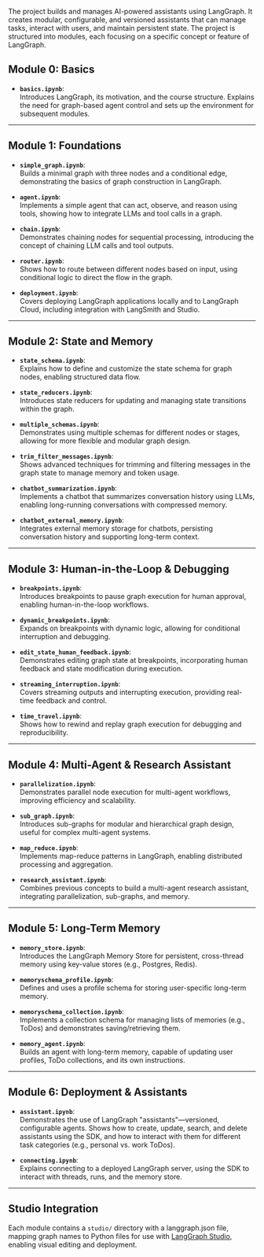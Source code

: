 The project builds and manages AI-powered assistants using LangGraph. It creates modular, configurable, and versioned assistants that can manage tasks, interact with users, and maintain persistent state. The project is structured into modules, each focusing on a specific concept or feature of LangGraph.

## Module 0: Basics

- **`basics.ipynb`**:  
  Introduces LangGraph, its motivation, and the course structure. Explains the need for graph-based agent control and sets up the environment for subsequent modules.

---

## Module 1: Foundations

- **`simple_graph.ipynb`**:  
  Builds a minimal graph with three nodes and a conditional edge, demonstrating the basics of graph construction in LangGraph.

- **`agent.ipynb`**:  
  Implements a simple agent that can act, observe, and reason using tools, showing how to integrate LLMs and tool calls in a graph.

- **`chain.ipynb`**:  
  Demonstrates chaining nodes for sequential processing, introducing the concept of chaining LLM calls and tool outputs.

- **`router.ipynb`**:  
  Shows how to route between different nodes based on input, using conditional logic to direct the flow in the graph.

- **`deployment.ipynb`**:  
  Covers deploying LangGraph applications locally and to LangGraph Cloud, including integration with LangSmith and Studio.

---

## Module 2: State and Memory

- **`state_schema.ipynb`**:  
  Explains how to define and customize the state schema for graph nodes, enabling structured data flow.

- **`state_reducers.ipynb`**:  
  Introduces state reducers for updating and managing state transitions within the graph.

- **`multiple_schemas.ipynb`**:  
  Demonstrates using multiple schemas for different nodes or stages, allowing for more flexible and modular graph design.

- **`trim_filter_messages.ipynb`**:  
  Shows advanced techniques for trimming and filtering messages in the graph state to manage memory and token usage.

- **`chatbot_summarization.ipynb`**:  
  Implements a chatbot that summarizes conversation history using LLMs, enabling long-running conversations with compressed memory.

- **`chatbot_external_memory.ipynb`**:  
  Integrates external memory storage for chatbots, persisting conversation history and supporting long-term context.

---

## Module 3: Human-in-the-Loop & Debugging

- **`breakpoints.ipynb`**:  
  Introduces breakpoints to pause graph execution for human approval, enabling human-in-the-loop workflows.

- **`dynamic_breakpoints.ipynb`**:  
  Expands on breakpoints with dynamic logic, allowing for conditional interruption and debugging.

- **`edit_state_human_feedback.ipynb`**:  
  Demonstrates editing graph state at breakpoints, incorporating human feedback and state modification during execution.

- **`streaming_interruption.ipynb`**:  
  Covers streaming outputs and interrupting execution, providing real-time feedback and control.

- **`time_travel.ipynb`**:  
  Shows how to rewind and replay graph execution for debugging and reproducibility.

---

## Module 4: Multi-Agent & Research Assistant

- **`parallelization.ipynb`**:  
  Demonstrates parallel node execution for multi-agent workflows, improving efficiency and scalability.

- **`sub_graph.ipynb`**:  
  Introduces sub-graphs for modular and hierarchical graph design, useful for complex multi-agent systems.

- **`map_reduce.ipynb`**:  
  Implements map-reduce patterns in LangGraph, enabling distributed processing and aggregation.

- **`research_assistant.ipynb`**:  
  Combines previous concepts to build a multi-agent research assistant, integrating parallelization, sub-graphs, and memory.

---

## Module 5: Long-Term Memory

- **`memory_store.ipynb`**:  
  Introduces the LangGraph Memory Store for persistent, cross-thread memory using key-value stores (e.g., Postgres, Redis).

- **`memoryschema_profile.ipynb`**:  
  Defines and uses a profile schema for storing user-specific long-term memory.

- **`memoryschema_collection.ipynb`**:  
  Implements a collection schema for managing lists of memories (e.g., ToDos) and demonstrates saving/retrieving them.

- **`memory_agent.ipynb`**:  
  Builds an agent with long-term memory, capable of updating user profiles, ToDo collections, and its own instructions.

---

## Module 6: Deployment & Assistants

- **`assistant.ipynb`**:  
  Demonstrates the use of LangGraph "assistants"—versioned, configurable agents. Shows how to create, update, search, and delete assistants using the SDK, and how to interact with them for different task categories (e.g., personal vs. work ToDos).

- **`connecting.ipynb`**:  
  Explains connecting to a deployed LangGraph server, using the SDK to interact with threads, runs, and the memory store.

---

## Studio Integration

Each module contains a `studio/` directory with a langgraph.json file, mapping graph names to Python files for use with [LangGraph Studio](https://github.com/langchain-ai/langgraph-studio), enabling visual editing and deployment.


